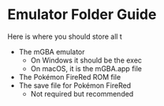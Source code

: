 # Emulator Folder Guide             
                                    
Here is where you should store all t
- The mGBA emulator                 
  - On Windows it should be the exec
  - On macOS, it is the mGBA.app file
- The Pokémon FireRed ROM file      
- The save file for Pokémon FireRed 
  - Not required but recommended    
